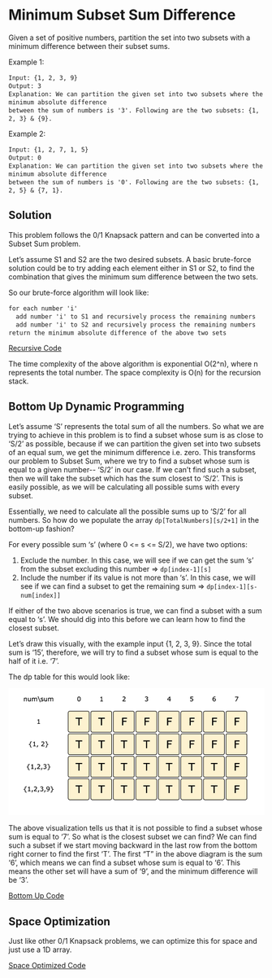 # Minimum Subset Sum Difference

Given a set of positive numbers, partition the set into two subsets with a minimum difference between their subset sums.

Example 1:

```text
Input: {1, 2, 3, 9}
Output: 3
Explanation: We can partition the given set into two subsets where the minimum absolute difference
between the sum of numbers is '3'. Following are the two subsets: {1, 2, 3} & {9}.
```

Example 2:

```text
Input: {1, 2, 7, 1, 5}
Output: 0
Explanation: We can partition the given set into two subsets where the minimum absolute difference
between the sum of numbers is '0'. Following are the two subsets: {1, 2, 5} & {7, 1}.
```

## Solution

This problem follows the 0/1 Knapsack pattern and can be converted into a Subset Sum problem.

Let’s assume S1 and S2 are the two desired subsets. A basic brute-force solution could be to try adding each element either in S1 or S2, to find the combination that gives the minimum sum difference between the two sets.

So our brute-force algorithm will look like:

```text
for each number 'i'
  add number 'i' to S1 and recursively process the remaining numbers
  add number 'i' to S2 and recursively process the remaining numbers
return the minimum absolute difference of the above two sets
```

[Recursive Code](https://github.com/vedantb/DP-Interviews/tree/746642c4896349114c442abf9ed439d6490a8193/Minimum-Subset-Sum-Difference/min-subset-sum-diff-recursive.js)

The time complexity of the above algorithm is exponential O\(2^n\), where n represents the total number. The space complexity is O\(n\) for the recursion stack.

## Bottom Up Dynamic Programming

Let’s assume ‘S’ represents the total sum of all the numbers. So what we are trying to achieve in this problem is to find a subset whose sum is as close to ‘S/2’ as possible, because if we can partition the given set into two subsets of an equal sum, we get the minimum difference i.e. zero. This transforms our problem to Subset Sum, where we try to find a subset whose sum is equal to a given number-- ‘S/2’ in our case. If we can’t find such a subset, then we will take the subset which has the sum closest to ‘S/2’. This is easily possible, as we will be calculating all possible sums with every subset.

Essentially, we need to calculate all the possible sums up to ‘S/2’ for all numbers. So how do we populate the array `dp[TotalNumbers][s/2+1]` in the bottom-up fashion?

For every possible sum ‘s’ \(where 0 &lt;= s &lt;= S/2\), we have two options:

1. Exclude the number. In this case, we will see if we can get the sum ‘s’ from the subset excluding this number =&gt; `dp[index-1][s]`
2. Include the number if its value is not more than ‘s’. In this case, we will see if we can find a subset to get the remaining sum =&gt; `dp[index-1][s-num[index]]`

If either of the two above scenarios is true, we can find a subset with a sum equal to ‘s’. We should dig into this before we can learn how to find the closest subset.

Let’s draw this visually, with the example input {1, 2, 3, 9}. Since the total sum is ‘15’, therefore, we will try to find a subset whose sum is equal to the half of it i.e. ‘7’.

The dp table for this would look like:

![Min Subset Sum 1](../.gitbook/assets/min-subset-sum1.png)

The above visualization tells us that it is not possible to find a subset whose sum is equal to ‘7’. So what is the closest subset we can find? We can find such a subset if we start moving backward in the last row from the bottom right corner to find the first ‘T’. The first “T” in the above diagram is the sum ‘6’, which means we can find a subset whose sum is equal to ‘6’. This means the other set will have a sum of ‘9’, and the minimum difference will be ‘3’.

[Bottom Up Code](https://github.com/vedantb/DP-Interviews/tree/746642c4896349114c442abf9ed439d6490a8193/Minimum-Subset-Sum-Difference/min-subset-sum-bottom-up.js)

## Space Optimization

Just like other 0/1 Knapsack problems, we can optimize this for space and just use a 1D array.

[Space Optimized Code](https://github.com/vedantb/DP-Interviews/tree/746642c4896349114c442abf9ed439d6490a8193/Minimum-Subset-Sum-Difference/min-subset-sum-dp.js)

